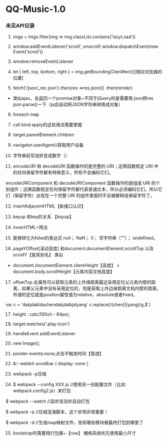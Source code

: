 # QQ-Music-1.0
### 未见API记录
1. imgs = imgs.filter(img => img.classList.contains('lazyLoad'))

2. window.addEventListener('scroll', onscroll)
   window.dispatchEvent(new Event('scroll')) 

3. window.removeEventListener

4. let { left, top, bottom, right } = img.getBoundingClientRect()[相对浏览器的位置]

5. fetch('/json/_rec.json').then(res =>res.json())
        .then(render)
- 类似ajax，会返回一个promise对象~不同于jQuery的是需要用.json把res  json.parse()一下（jq会自动把JSON字符串转换成对象）

6. foreach map 

7. call bind apply的这些用法需要掌握

8. target.parentElement.children

9. navigator.userAgent//获取用户设备

10. 字符串前写加好变成数字（）

11. encodeURI 和 decodeURI 函数操作的是完整的 URI；这俩函数假定 URI 中的任何保留字符都有特殊意义，所有不会编码它们。

encodeURIComponent 和 decodeURIComponent 函数操作的是组成 URI 的个别组件；这俩函数假定任何保留字符都代表普通文本，所以必须编码它们，所以它们（保留字符）出现在一个完整 URI 的组件里面时不会被解释成保留字符了。

12. insertAdjacentHTML【新接口认识】

13. keyup 和key的关系   【keyup】

14. innerHTML=用法

15. 能够转化为false的表达式
null；
NaN；
0；
空字符串（""）；
undefined。


16. pageYOffset[滚动高度] 和document.documentElement.scrollTop   以及scrollY【是其别名】 类似
 + document.documentElement.clientHeight【高度】 > document.body.scrollHeight【元素内容文档高度】

17. offsetTop  此属性可以获取元素的上外缘距离最近采用定位父元素内壁的距离，如果父元素中没有采用定位的，则是获取上外边缘距离文档内壁的距离。所谓的定位就是position属性值为relative、absolute或者fixed。



 var c = 'dakjdakldachendakjdalkjalyang'
 c.replace(/(chen)|(yang)/g,$`)


 17. height : calc(100vh - 84px);

 18. target.matches('.play-icon')

 19. handleEvent addEventListener

 20.  new Image();

 21. pointer-events:none;点击不触发时间【穿透】

 22. &::-webkit-scrollbar {
      display: none
    }

23. webpack -p压缩

24. $ webpack --config XXX.js   //使用另一份配置文件（比如webpack.config2.js）来打包

$ webpack --watch   //监听变动并自动打包

$ webpack -p    //压缩混淆脚本，这个非常非常重要！

$ webpack -d   //生成map映射文件，告知哪些模块被最终打包到哪里了


25.   bootstrap列需要用行包裹~【row】
    栅格系统优先使用最小尺寸
